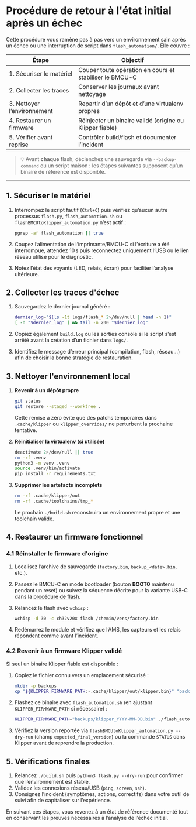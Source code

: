 # Procédure de retour à l'état initial après un échec

Cette procédure vous ramène pas à pas vers un environnement sain après un échec ou une interruption de script dans `flash_automation/`. Elle couvre :

| Étape | Objectif |
| --- | --- |
| 1. Sécuriser le matériel | Couper toute opération en cours et stabiliser le BMCU-C |
| 2. Collecter les traces | Conserver les journaux avant nettoyage |
| 3. Nettoyer l’environnement | Repartir d’un dépôt et d’une virtualenv propres |
| 4. Restaurer un firmware | Réinjecter un binaire validé (origine ou Klipper fiable) |
| 5. Vérifier avant reprise | Contrôler build/flash et documenter l’incident |

> 💡 Avant **chaque** flash, déclenchez une sauvegarde via `--backup-command` ou un script maison : les étapes suivantes supposent qu’un binaire de référence est disponible.

---

## 1. Sécuriser le matériel

1. Interrompez le script fautif (`Ctrl+C`) puis vérifiez qu’aucun autre processus `flash.py`, `flash_automation.sh` ou `flashBMCUtoKlipper_automation.py` n’est actif :

   ```bash
   pgrep -af flash_automation || true
   ```

2. Coupez l’alimentation de l’imprimante/BMCU-C si l’écriture a été interrompue, attendez 10 s puis reconnectez uniquement l’USB ou le lien réseau utilisé pour le diagnostic.
3. Notez l’état des voyants (LED, relais, écran) pour faciliter l’analyse ultérieure.

## 2. Collecter les traces d'échec

1. Sauvegardez le dernier journal généré :

   ```bash
   dernier_log="$(ls -1t logs/flash_* 2>/dev/null | head -n 1)"
   [ -n "$dernier_log" ] && tail -n 200 "$dernier_log"
   ```

2. Copiez également `build.log` ou les sorties console si le script s’est arrêté avant la création d’un fichier dans `logs/`.
3. Identifiez le message d’erreur principal (compilation, flash, réseau…) afin de choisir la bonne stratégie de restauration.

## 3. Nettoyer l'environnement local

1. **Revenir à un dépôt propre**

   ```bash
   git status
   git restore --staged --worktree .
   ```

   Cette remise à zéro évite que des patchs temporaires dans `.cache/klipper` ou `klipper_overrides/` ne perturbent la prochaine tentative.

2. **Réinitialiser la virtualenv (si utilisée)**

   ```bash
   deactivate 2>/dev/null || true
   rm -rf .venv
   python3 -m venv .venv
   source .venv/bin/activate
   pip install -r requirements.txt
   ```

3. **Supprimer les artefacts incomplets**

   ```bash
   rm -rf .cache/klipper/out
   rm -rf .cache/toolchains/tmp_*
   ```

   Le prochain `./build.sh` reconstruira un environnement propre et une toolchain valide.

## 4. Restaurer un firmware fonctionnel

### 4.1 Réinstaller le firmware d'origine

1. Localisez l’archive de sauvegarde (`factory.bin`, `backup_<date>.bin`, etc.).
2. Passez le BMCU-C en mode bootloader (bouton **BOOT0** maintenu pendant un reset) ou suivez la séquence décrite pour la variante USB-C dans la [procédure de flash](./flash_procedure.md#4-variantes-sans-bouton-boot--connecteur-usb-c).
3. Relancez le flash avec `wchisp` :

   ```bash
   wchisp -d 30 -c ch32v20x flash /chemin/vers/factory.bin
   ```

4. Redémarrez le module et vérifiez que l’AMS, les capteurs et les relais répondent comme avant l’incident.

### 4.2 Revenir à un firmware Klipper validé

Si seul un binaire Klipper fiable est disponible :

1. Copiez le fichier connu vers un emplacement sécurisé :

   ```bash
   mkdir -p backups
   cp "${KLIPPER_FIRMWARE_PATH:-.cache/klipper/out/klipper.bin}" "backups/klipper_$(date +%F).bin"
   ```

2. Flashez ce binaire avec `flash_automation.sh` (en ajustant `KLIPPER_FIRMWARE_PATH` si nécessaire) :

   ```bash
   KLIPPER_FIRMWARE_PATH="backups/klipper_YYYY-MM-DD.bin" ./flash_automation.sh
   ```

3. Vérifiez la version reportée via `flashBMCUtoKlipper_automation.py --dry-run` (champ `expected_final_version`) ou la commande `STATUS` dans Klipper avant de reprendre la production.

## 5. Vérifications finales

1. Relancez `./build.sh` puis `python3 flash.py --dry-run` pour confirmer que l’environnement est stable.
2. Validez les connexions réseau/USB (`ping`, `screen`, `ssh`).
3. Consignez l’incident (symptômes, actions, correctifs) dans votre outil de suivi afin de capitaliser sur l’expérience.

En suivant ces étapes, vous revenez à un état de référence documenté tout en conservant les preuves nécessaires à l’analyse de l’échec initial.

